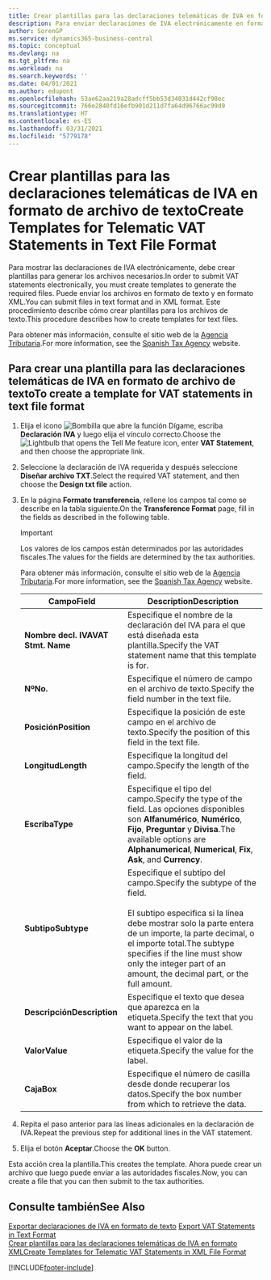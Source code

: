 ```yaml
---
title: Crear plantillas para las declaraciones telemáticas de IVA en formato de archivo de texto (ES)
description: Para enviar declaraciones de IVA electrónicamente en formato de texto en la versión en español de Business Central, cree plantillas para administrar los formatos.
author: SorenGP
ms.service: dynamics365-business-central
ms.topic: conceptual
ms.devlang: na
ms.tgt_pltfrm: na
ms.workload: na
ms.search.keywords: ''
ms.date: 04/01/2021
ms.author: edupont
ms.openlocfilehash: 53ae62aa219a28adcff5bb53d34031d442cf98ec
ms.sourcegitcommit: 766e2840fd16efb901d211d7fa64d96766ac99d9
ms.translationtype: HT
ms.contentlocale: es-ES
ms.lasthandoff: 03/31/2021
ms.locfileid: "5779178"
---
```

# <a name="create-templates-for-telematic-vat-statements-in-text-file-format"></a><span data-ttu-id="41135-103">Crear plantillas para las declaraciones telemáticas de IVA en formato de archivo de texto</span><span class="sxs-lookup"><span data-stu-id="41135-103">Create Templates for Telematic VAT Statements in Text File Format</span></span>
<span data-ttu-id="41135-104">Para mostrar las declaraciones de IVA electrónicamente, debe crear plantillas para generar los archivos necesarios.</span><span class="sxs-lookup"><span data-stu-id="41135-104">In order to submit VAT statements electronically, you must create templates to generate the required files.</span></span> <span data-ttu-id="41135-105">Puede enviar los archivos en formato de texto y en formato XML.</span><span class="sxs-lookup"><span data-stu-id="41135-105">You can submit files in text format and in XML format.</span></span> <span data-ttu-id="41135-106">Este procedimiento describe cómo crear plantillas para los archivos de texto.</span><span class="sxs-lookup"><span data-stu-id="41135-106">This procedure describes how to create templates for text files.</span></span>  

<span data-ttu-id="41135-107">Para obtener más información, consulte el sitio web de la [Agencia Tributaria](https://go.microsoft.com/fwlink/?LinkID=238181).</span><span class="sxs-lookup"><span data-stu-id="41135-107">For more information, see the [Spanish Tax Agency](https://go.microsoft.com/fwlink/?LinkID=238181) website.</span></span>  

## <a name="to-create-a-template-for-vat-statements-in-text-file-format"></a><span data-ttu-id="41135-108">Para crear una plantilla para las declaraciones telemáticas de IVA en formato de archivo de texto</span><span class="sxs-lookup"><span data-stu-id="41135-108">To create a template for VAT statements in text file format</span></span>  

1.  <span data-ttu-id="41135-109">Elija el icono ![Bombilla que abre la función Dígame](../../media/ui-search/search_small.png "Dígame qué desea hacer"), escriba **Declaración IVA** y luego elija el vínculo correcto.</span><span class="sxs-lookup"><span data-stu-id="41135-109">Choose the ![Lightbulb that opens the Tell Me feature](../../media/ui-search/search_small.png "Tell me what you want to do") icon, enter **VAT Statement**, and then choose the appropriate link.</span></span>  
2.  <span data-ttu-id="41135-110">Seleccione la declaración de IVA requerida y después seleccione **Diseñar archivo TXT**.</span><span class="sxs-lookup"><span data-stu-id="41135-110">Select the required VAT statement, and then choose the **Design txt file** action.</span></span>  
3.  <span data-ttu-id="41135-111">En la página **Formato transferencia**, rellene los campos tal como se describe en la tabla siguiente.</span><span class="sxs-lookup"><span data-stu-id="41135-111">On the **Transference Format** page, fill in the fields as described in the following table.</span></span>  

    > [!IMPORTANT]  
    >  <span data-ttu-id="41135-112">Los valores de los campos están determinados por las autoridades fiscales.</span><span class="sxs-lookup"><span data-stu-id="41135-112">The values for the fields are determined by the tax authorities.</span></span>  
    >   
    >  <span data-ttu-id="41135-113">Para obtener más información, consulte el sitio web de la [Agencia Tributaria](https://go.microsoft.com/fwlink/?LinkID=238181).</span><span class="sxs-lookup"><span data-stu-id="41135-113">For more information, see the [Spanish Tax Agency](https://go.microsoft.com/fwlink/?LinkID=238181) website.</span></span>  

    |<span data-ttu-id="41135-114">Campo</span><span class="sxs-lookup"><span data-stu-id="41135-114">Field</span></span>|<span data-ttu-id="41135-115">Description</span><span class="sxs-lookup"><span data-stu-id="41135-115">Description</span></span>|  
    |---------------------------------|---------------------------------------|  
    |<span data-ttu-id="41135-116">**Nombre decl. IVA**</span><span class="sxs-lookup"><span data-stu-id="41135-116">**VAT Stmt. Name**</span></span>|<span data-ttu-id="41135-117">Especifique el nombre de la declaración del IVA para el que está diseñada esta plantilla.</span><span class="sxs-lookup"><span data-stu-id="41135-117">Specify the VAT statement name that this template is for.</span></span>|  
    |<span data-ttu-id="41135-118">**Nº**</span><span class="sxs-lookup"><span data-stu-id="41135-118">**No.**</span></span>|<span data-ttu-id="41135-119">Especifique el número de campo en el archivo de texto.</span><span class="sxs-lookup"><span data-stu-id="41135-119">Specify the field number in the text file.</span></span>|  
    |<span data-ttu-id="41135-120">**Posición**</span><span class="sxs-lookup"><span data-stu-id="41135-120">**Position**</span></span>|<span data-ttu-id="41135-121">Especifique la posición de este campo en el archivo de texto.</span><span class="sxs-lookup"><span data-stu-id="41135-121">Specify the position of this field in the text file.</span></span>|  
    |<span data-ttu-id="41135-122">**Longitud**</span><span class="sxs-lookup"><span data-stu-id="41135-122">**Length**</span></span>|<span data-ttu-id="41135-123">Especifique la longitud del campo.</span><span class="sxs-lookup"><span data-stu-id="41135-123">Specify the length of the field.</span></span>|  
    |<span data-ttu-id="41135-124">**Escriba**</span><span class="sxs-lookup"><span data-stu-id="41135-124">**Type**</span></span>|<span data-ttu-id="41135-125">Especifique el tipo del campo.</span><span class="sxs-lookup"><span data-stu-id="41135-125">Specify the type of the field.</span></span> <span data-ttu-id="41135-126">Las opciones disponibles son **Alfanumérico**, **Numérico**, **Fijo**, **Preguntar** y **Divisa**.</span><span class="sxs-lookup"><span data-stu-id="41135-126">The available options are **Alphanumerical**, **Numerical**, **Fix**, **Ask**, and **Currency**.</span></span>|  
    |<span data-ttu-id="41135-127">**Subtipo**</span><span class="sxs-lookup"><span data-stu-id="41135-127">**Subtype**</span></span>|<span data-ttu-id="41135-128">Especifique el subtipo del campo.</span><span class="sxs-lookup"><span data-stu-id="41135-128">Specify the subtype of the field.</span></span><br /><br /> <span data-ttu-id="41135-129">El subtipo especifica si la línea debe mostrar solo la parte entera de un importe, la parte decimal, o el importe total.</span><span class="sxs-lookup"><span data-stu-id="41135-129">The subtype specifies if the line must show only the integer part of an amount, the decimal part, or the full amount.</span></span>|  
    |<span data-ttu-id="41135-130">**Descripción**</span><span class="sxs-lookup"><span data-stu-id="41135-130">**Description**</span></span>|<span data-ttu-id="41135-131">Especifique el texto que desea que aparezca en la etiqueta.</span><span class="sxs-lookup"><span data-stu-id="41135-131">Specify the text that you want to appear on the label.</span></span>|  
    |<span data-ttu-id="41135-132">**Valor**</span><span class="sxs-lookup"><span data-stu-id="41135-132">**Value**</span></span>|<span data-ttu-id="41135-133">Especifique el valor de la etiqueta.</span><span class="sxs-lookup"><span data-stu-id="41135-133">Specify the value for the label.</span></span>|  
    |<span data-ttu-id="41135-134">**Caja**</span><span class="sxs-lookup"><span data-stu-id="41135-134">**Box**</span></span>|<span data-ttu-id="41135-135">Especifique el número de casilla desde donde recuperar los datos.</span><span class="sxs-lookup"><span data-stu-id="41135-135">Specify the box number from which to retrieve the data.</span></span>|  

4.  <span data-ttu-id="41135-136">Repita el paso anterior para las líneas adicionales en la declaración de IVA.</span><span class="sxs-lookup"><span data-stu-id="41135-136">Repeat the previous step for additional lines in the VAT statement.</span></span>  
5.  <span data-ttu-id="41135-137">Elija el botón **Aceptar**.</span><span class="sxs-lookup"><span data-stu-id="41135-137">Choose the **OK** button.</span></span>  

<span data-ttu-id="41135-138">Esta acción crea la plantilla.</span><span class="sxs-lookup"><span data-stu-id="41135-138">This creates the template.</span></span> <span data-ttu-id="41135-139">Ahora puede crear un archivo que luego puede enviar a las autoridades fiscales.</span><span class="sxs-lookup"><span data-stu-id="41135-139">Now, you can create a file that you can then submit to the tax authorities.</span></span>  

## <a name="see-also"></a><span data-ttu-id="41135-140">Consulte también</span><span class="sxs-lookup"><span data-stu-id="41135-140">See Also</span></span>  
 <span data-ttu-id="41135-141">[Exportar declaraciones de IVA en formato de texto](how-to-export-vat-statements-in-text-format.md) </span><span class="sxs-lookup"><span data-stu-id="41135-141">[Export VAT Statements in Text Format](how-to-export-vat-statements-in-text-format.md) </span></span>  
 [<span data-ttu-id="41135-142">Crear plantillas para las declaraciones telemáticas de IVA en formato XML</span><span class="sxs-lookup"><span data-stu-id="41135-142">Create Templates for Telematic VAT Statements in XML File Format</span></span>](how-to-create-templates-for-telematic-vat-statements-in-xml-file-format.md)


[!INCLUDE[footer-include](../../includes/footer-banner.md)]